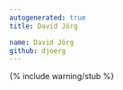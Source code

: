 ```yaml
---
autogenerated: true
title: David Jörg

name: David Jörg
github: djoerg
---
```


{% include warning/stub %}
